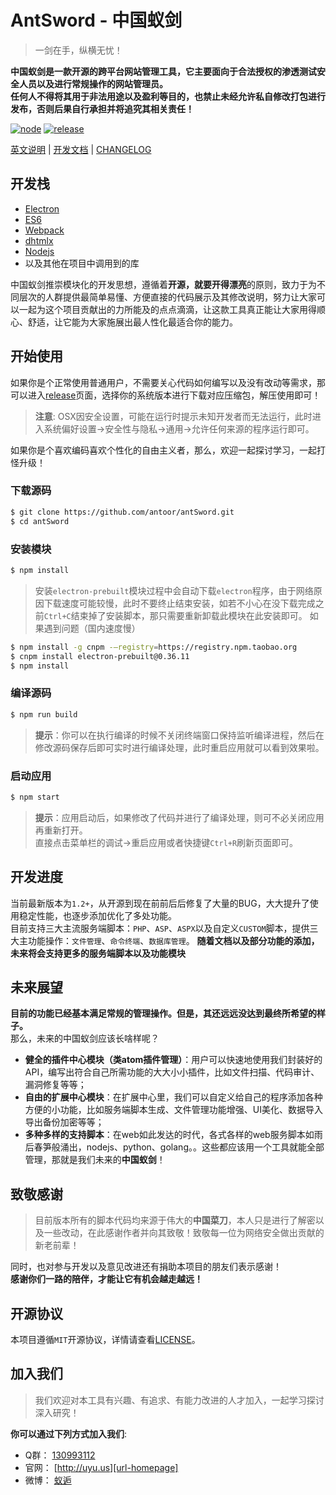 # AntSword - 中国蚁剑
> 一剑在手，纵横无忧！

**中国蚁剑是一款开源的跨平台网站管理工具，它主要面向于合法授权的渗透测试安全人员以及进行常规操作的网站管理员。**    
**任何人不得将其用于非法用途以及盈利等目的，也禁止未经允许私自修改打包进行发布，否则后果自行承担并将追究其相关责任！**

[![node](https://img.shields.io/badge/node-4.0+-green.svg?style=flat-square)][url-nodejs-download]
[![release](https://img.shields.io/badge/release-v1.2.0-blue.svg?style=flat-square)][url-release]

[英文说明][url-docen] | [开发文档][url-document] | [CHANGELOG][url-changelog]

## 开发栈
 - [Electron][url-electron]
 - [ES6][url-es6]
 - [Webpack][url-webpack]
 - [dhtmlx][url-dhtmlx]
 - [Nodejs][url-nodejs]
 - 以及其他在项目中调用到的库

中国蚁剑推崇模块化的开发思想，遵循着**开源，就要开得漂亮**的原则，致力于为不同层次的人群提供最简单易懂、方便直接的代码展示及其修改说明，努力让大家可以一起为这个项目贡献出的力所能及的点点滴滴，让这款工具真正能让大家用得顺心、舒适，让它能为大家施展出最人性化最适合你的能力。

## 开始使用
如果你是个正常使用普通用户，不需要关心代码如何编写以及没有改动等需求，那可以进入[release][url-release]页面，选择你的系统版本进行下载对应压缩包，解压使用即可！

> **注意**: OSX因安全设置，可能在运行时提示未知开发者而无法运行，此时进入系统偏好设置->安全性与隐私->通用->允许任何来源的程序运行即可。

如果你是个喜欢编码喜欢个性化的自由主义者，那么，欢迎一起探讨学习，一起打怪升级！

### 下载源码
``` sh
$ git clone https://github.com/antoor/antSword.git
$ cd antSword
```

### 安装模块
``` sh
$ npm install
```
> 安装`electron-prebuilt`模块过程中会自动下载`electron`程序，由于网络原因下载速度可能较慢，此时不要终止结束安装，如若不小心在没下载完成之前`Ctrl+C`结束掉了安装脚本，那只需要重新卸载此模块在此安装即可。
> 如果遇到问题（国内速度慢）

  ```sh
  $ npm install -g cnpm -—registry=https://registry.npm.taobao.org
  $ cnpm install electron-prebuilt@0.36.11
  $ npm install
  ```


### 编译源码
``` sh
$ npm run build
```
> **提示**：你可以在执行编译的时候不关闭终端窗口保持监听编译进程，然后在修改源码保存后即可实时进行编译处理，此时重启应用就可以看到效果啦。

### 启动应用
``` sh
$ npm start
```
> **提示**：应用启动后，如果修改了代码并进行了编译处理，则可不必关闭应用再重新打开。    
> 直接点击菜单栏的调试->重启应用或者快捷键`Ctrl+R`刷新页面即可。

## 开发进度
当前最新版本为`1.2+`，从开源到现在前前后后修复了大量的BUG，大大提升了使用稳定性能，也逐步添加优化了多处功能。    
目前支持三大主流服务端脚本：`PHP`、`ASP`、`ASPX`以及自定义`CUSTOM`脚本，提供三大主功能操作：`文件管理`、`命令终端`、`数据库管理`。    **随着文档以及部分功能的添加，未来将会支持更多的服务端脚本以及功能模块**

## 未来展望
**目前的功能已经基本满足常规的管理操作。但是，其还远远没达到最终所希望的样子。**    
那么，未来的中国蚁剑应该长啥样呢？
 - **健全的插件中心模块（类atom插件管理）**：用户可以快速地使用我们封装好的API，编写出符合自己所需功能的大大小小插件，比如文件扫描、代码审计、漏洞修复等等；
 - **自由的扩展中心模块**：在扩展中心里，我们可以自定义给自己的程序添加各种方便的小功能，比如服务端脚本生成、文件管理功能增强、UI美化、数据导入导出备份加密等等；
 - **多种多样的支持脚本**：在web如此发达的时代，各式各样的web服务脚本如雨后春笋般涌出，nodejs、python、golang。。这些都应该用一个工具就能全部管理，那就是我们未来的**中国蚁剑**！

## 致敬感谢
> 目前版本所有的脚本代码均来源于伟大的**中国菜刀**，本人只是进行了解密以及一些改动，在此感谢作者并向其致敬！致敬每一位为网络安全做出贡献的新老前辈！    

同时，也对参与开发以及意见改进还有捐助本项目的朋友们表示感谢！    
**感谢你们一路的陪伴，才能让它有机会越走越远！**

## 开源协议
本项目遵循`MIT`开源协议，详情请查看[LICENSE](LICENSE)。

## 加入我们
> 我们欢迎对本工具有兴趣、有追求、有能力改进的人才加入，一起学习探讨深入研究！

**你可以通过下列方式加入我们**:

* Q群： [130993112](http://shang.qq.com/wpa/qunwpa?idkey=51997458a52d534454fd15e901648bf1f2ed799fde954822a595d6794eadc521)
* 官网： [http://uyu.us][url-homepage]
* 微博： [蚁逅][url-weibo]


[url-docen]: README.md
[url-changelog]: CHANGELOG.md
[url-document]: http://doc.uyu.us
[url-nodejs-download]: https://nodejs.org/en/download/
[url-release]: https://github.com/antoor/antSword/releases/tag/1.2.0
[url-electron]: http://electron.atom.io/
[url-es6]: http://es6.ruanyifeng.com/
[url-webpack]: http://webpack.github.io/
[url-dhtmlx]: http://dhtmlx.com/
[url-nodejs]: https://nodejs.org/
[url-weibo]: http://weibo.com/antoor
[url-homepage]: http://uyu.us
[url-release]: https://github.com/antoor/antSword/releases
